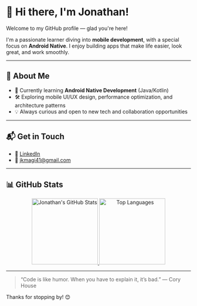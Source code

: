 # 👋 Hi there, I'm Jonathan!

Welcome to my GitHub profile — glad you're here!

I'm a passionate learner diving into **mobile development**, with a special focus on **Android Native**. I enjoy building apps that make life easier, look great, and work smoothly.

---

## 🚀 About Me

- 🌱 Currently learning **Android Native Development** (Java/Kotlin)
- 🛠️ Exploring mobile UI/UX design, performance optimization, and architecture patterns
- 💡 Always curious and open to new tech and collaboration opportunities

---

## 📬 Get in Touch

- 🔗 [LinkedIn](https://www.linkedin.com/in/jonathan-kamagi/)
- 📧 jkmagi41@gmail.com

---

## 📊 GitHub Stats

<p align="center">
  <a href="https://github.com/JonathanAlzndr">
    <img height="180em" src="https://github-readme-stats-eight-theta.vercel.app/api?username=JonathanAlzndr&show_icons=true&theme=algolia&include_all_commits=true&count_private=true" alt="Jonathan's GitHub Stats"/>
    <img height="180em" src="https://github-readme-stats-eight-theta.vercel.app/api/top-langs/?username=JonathanAlzndr&layout=compact&langs_count=8&theme=algolia" alt="Top Languages"/>
  </a>
</p>

---

> “Code is like humor. When you have to explain it, it’s bad.” — Cory House

Thanks for stopping by! 😊
